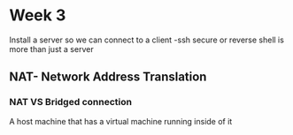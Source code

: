 # Week 3

Install a server so we can connect to a client -ssh
secure or reverse shell is more than just a server 

## NAT- Network Address Translation
### NAT VS Bridged connection 
A host machine that has a virtual machine running inside of it

